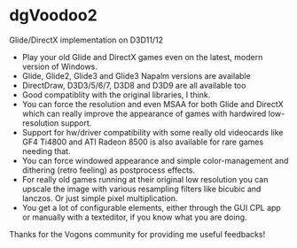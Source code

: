 # dgVoodoo2
Glide/DirectX implementation on D3D11/12

<ul>
<li>Play your old Glide and DirectX games even on the latest, modern version of Windows.</li>
<li>Glide, Glide2, Glide3 and Glide3 Napalm versions are available</li>
<li>DirectDraw, D3D3/5/6/7, D3D8 and D3D9 are all available too</li>
<li>Good compatiblity with the original libraries, I think.</li>
<li>You can force the resolution and even MSAA for both Glide and DirectX which can really improve the appearance of games with hardwired low-resolution support.</li>
<li>Support for hw/driver compatibility with some really old videocards like GF4 Ti4800 and ATI Radeon 8500 is also available for rare games needing that.</li>
<li>You can force windowed appearance and simple color-management and dithering (retro feeling) as postprocess effects.</li>
<li>For really old games running at their original low resolution you can upscale the image with various resampling filters like bicubic and lanczos. Or just simple pixel multiplication.</li>
<li>You get a lot of configurable elements, either through the GUI CPL app or manually with a texteditor, if you know what you are doing.</li>
</ul>

Thanks for the Vogons community for providing me useful feedbacks!
